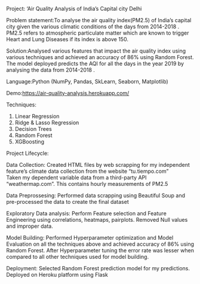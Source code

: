 Project: ‘Air Quality Analysis of India’s Capital city Delhi

Problem statement:To analyse the air quality index(PM2.5) of India’s capital city given the various climatic conditions of 
the days from 2014-2018 . PM2.5 refers to atmospheric particulate matter which are known to trigger Heart and Lung Diseases 
if  its index is above 150.

Solution:Analysed various features that impact the air quality index using various techniques and achieved an accuracy of 
86% using Random Forest. The model deployed predicts the AQI for all the days in the year 2019 by analysing the data from 2014-2018 .

Language:Python (NumPy, Pandas, SkLearn, Seaborn, Matplotlib)

Demo:https://air-quality-analysis.herokuapp.com/ 

Techniques:
1.	Linear Regression
2.	Ridge & Lasso Regression
3.	Decision Trees
4.	Random Forest
5.	XGBoosting

Project Lifecycle:

Data Collection:
Created HTML files by web scrapping for my independent feature’s climate data collection from the website “tu.tiempo.com”  
Taken my dependent variable data from a third-party API “weathermap.com”. This contains hourly measurements of PM2.5

Data Preprossesing:
Performed data scrapping using Beautiful Soup and pre-processed the data to create the final dataset

Exploratory Data analysis:
Perform Feature selection and Feature Engineering using correlations, heatmaps, pairplots.
Removed Null values and improper data.
   
Model Building:
Performed Hyperparameter optimization and Model Evaluation on all the techniques above and achieved accuracy of 86% using Random Forest. After Hyperparameter tuning the error rate was lesser when compared to all other techniques used for model building.

Deployment: 
Selected Random Forest prediction model for my predictions.
Deployed on Heroku platform using Flask


